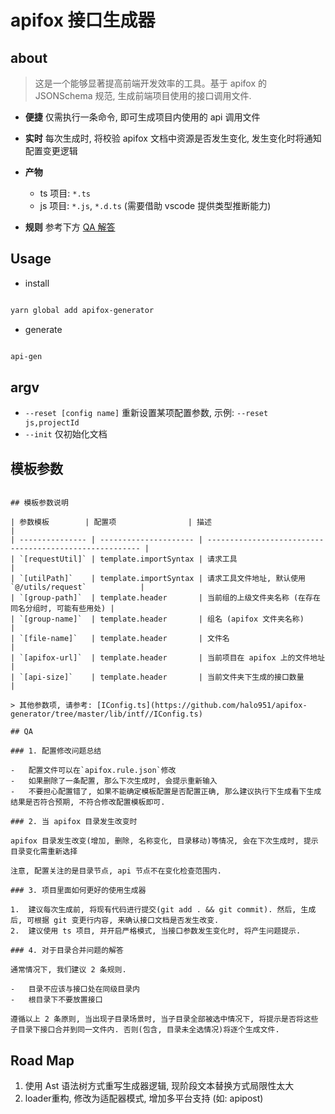 # apifox 接口生成器

## about

> 这是一个能够显著提高前端开发效率的工具。基于 apifox 的 JSONSchema 规范, 生成前端项目使用的接口调用文件.

-   **便捷** 仅需执行一条命令, 即可生成项目内使用的 api 调用文件
-   **实时** 每次生成时, 将校验 apifox 文档中资源是否发生变化, 发生变化时将通知配置变更逻辑
-   **产物**

    -   ts 项目: `*.ts`
    -   js 项目: `*.js`, `*.d.ts` (需要借助 vscode 提供类型推断能力)

-   **规则** 参考下方 [QA 解答](#QA)

## Usage

-   install

```bash

yarn global add apifox-generator

```

-   generate

```bash

api-gen

```

## argv

-   `--reset [config name]` 重新设置某项配置参数, 示例: `--reset js,projectId`
-   `--init` 仅初始化文档

## 模板参数

```

## 模板参数说明

| 参数模板        | 配置项                | 描述                                                    |
| --------------- | --------------------- | ------------------------------------------------------- |
| `[requestUtil]` | template.importSyntax | 请求工具                                                |
| `[utilPath]`    | template.importSyntax | 请求工具文件地址, 默认使用 `@/utils/request`            |
| `[group-path]`  | template.header       | 当前组的上级文件夹名称 (在存在同名分组时, 可能有些用处) |
| `[group-name]`  | template.header       | 组名 (apifox 文件夹名称)                                |
| `[file-name]`   | template.header       | 文件名                                                  |
| `[apifox-url]`  | template.header       | 当前项目在 apifox 上的文件地址                          |
| `[api-size]`    | template.header       | 当前文件夹下生成的接口数量                              |

> 其他参数项, 请参考: [IConfig.ts](https://github.com/halo951/apifox-generator/tree/master/lib/intf//IConfig.ts)

## QA

### 1. 配置修改问题总结

-   配置文件可以在`apifox.rule.json`修改
-   如果删除了一条配置, 那么下次生成时, 会提示重新输入
-   不要担心配置错了, 如果不能确定模板配置是否配置正确, 那么建议执行下生成看下生成结果是否符合预期, 不符合修改配置模板即可.

### 2. 当 apifox 目录发生改变时

apifox 目录发生改变(增加, 删除, 名称变化, 目录移动)等情况, 会在下次生成时, 提示目录变化需重新选择

注意, 配置关注的是目录节点, api 节点不在变化检查范围内.

### 3. 项目里面如何更好的使用生成器

1.  建议每次生成前, 将现有代码进行提交(git add . && git commit). 然后, 生成后, 可根据 git 变更行内容, 来确认接口文档是否发生改变.
2.  建议使用 ts 项目, 并开启严格模式, 当接口参数发生变化时, 将产生问题提示.

### 4. 对于目录合并问题的解答

通常情况下, 我们建议 2 条规则.

-   目录不应该与接口处在同级目录内
-   根目录下不要放置接口

遵循以上 2 条原则, 当出现子目录场景时, 当子目录全部被选中情况下, 将提示是否将这些子目录下接口合并到同一文件内. 否则(包含, 目录未全选情况)将逐个生成文件.
```

## Road Map

1. 使用 Ast 语法树方式重写生成器逻辑, 现阶段文本替换方式局限性太大
2. loader重构, 修改为适配器模式, 增加多平台支持 (如: apipost)
